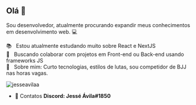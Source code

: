 ## Olá 👋
Sou desenvolvedor, atualmente procurando expandir meus conhecimentos em desenvolvimento web. :computer:

:books: &nbsp; Estou atualmente estudando muito sobre React e NextJS
<br/> :purple_heart: &nbsp; Buscando colaborar com projetos em Front-end ou Back-end usando frameworks JS
<br/> 💬  &nbsp; Sobre mim: Curto tecnologias, estilos de lutas, sou competidor de BJJ nas horas vagas.
<p align="left"> <img src="https://komarev.com/ghpvc/?username=jesseavilaa" alt="jesseavilaa" /> </p>

- 💬 Contatos **Discord: Jessé Ávila#1850**
